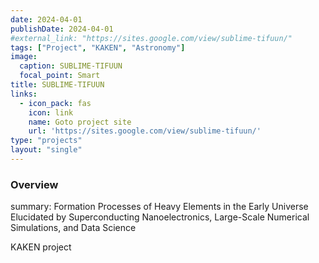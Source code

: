 ```yaml
---
date: 2024-04-01
publishDate: 2024-04-01
#external_link: "https://sites.google.com/view/sublime-tifuun/"
tags: ["Project", "KAKEN", "Astronomy"]
image:
  caption: SUBLIME-TIFUUN
  focal_point: Smart
title: SUBLIME-TIFUUN
links:
  - icon_pack: fas
    icon: link
    name: Goto project site
    url: 'https://sites.google.com/view/sublime-tifuun/'
type: "projects"
layout: "single"
---
```


### Overview

summary: Formation Processes of Heavy Elements in the Early Universe Elucidated by Superconducting Nanoelectronics, Large-Scale Numerical Simulations, and Data Science

KAKEN project

